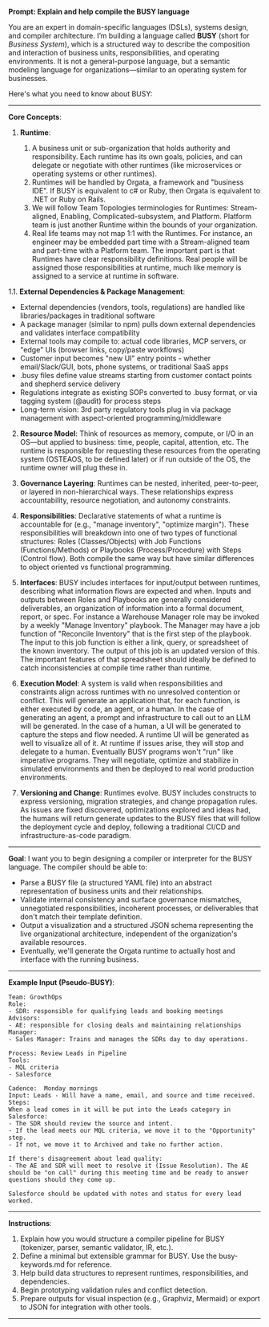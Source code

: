 **Prompt: Explain and help compile the BUSY language**

You are an expert in domain-specific languages (DSLs), systems design, and compiler architecture. I’m building a language called **BUSY** (short for *Business System*), which is a structured way to describe the composition and interaction of business units, responsibilities, and operating environments. It is not a general-purpose language, but a semantic modeling language for organizations—similar to an operating system for businesses.

Here's what you need to know about BUSY:

---

**Core Concepts**:

1. **Runtime**:

   1. A business unit or sub-organization that holds authority and responsibility. Each runtime has its own goals, policies, and can delegate or negotiate with other runtimes (like microservices or operating systems or other runtimes).
   2. Runtimes will be handled by Orgata, a framework and "business IDE". If BUSY is equivalent to c# or Ruby, then Orgata is equivalent to .NET or Ruby on Rails.
   3. We will follow Team Topologies terminologies for Runtimes: Stream-aligned, Enabling, Complicated-subsystem, and Platform. Platform team is just another Runtime within the bounds of your organization.
   4. Real life teams may not map 1:1 with the Runtimes. For instance, an engineer may be embedded part time with a Stream-aligned team and part-time with a Platform team. The important part is that Runtimes have clear responsibility definitions. Real people will be assigned those responsibilities at runtime, much like memory is assigned to a service at runtime in software.

1.1. **External Dependencies & Package Management**:
   - External dependencies (vendors, tools, regulations) are handled like libraries/packages in traditional software
   - A package manager (similar to npm) pulls down external dependencies and validates interface compatibility
   - External tools may compile to: actual code libraries, MCP servers, or "edge" UIs (browser links, copy/paste workflows)
   - Customer input becomes "new UI" entry points - whether email/Slack/GUI, bots, phone systems, or traditional SaaS apps
   - .busy files define value streams starting from customer contact points and shepherd service delivery
   - Regulations integrate as existing SOPs converted to .busy format, or via tagging system (@audit) for process steps
   - Long-term vision: 3rd party regulatory tools plug in via package management with aspect-oriented programming/middleware

2. **Resource Model**: Think of resources as memory, compute, or I/O in an OS—but applied to business: time, people, capital, attention, etc. The runtime is responsible for requesting these resources from the operating system (OSTEAOS, to be defined later) or if run outside of the OS, the runtime owner will plug these in.

3. **Governance Layering**: Runtimes can be nested, inherited, peer-to-peer, or layered in non-hierarchical ways. These relationships express accountability, resource negotiation, and autonomy constraints.

4. **Responsibilities**: Declarative statements of what a runtime is accountable for (e.g., "manage inventory", "optimize margin"). These responsibilities will breakdown into one of two types of functional structures: Roles (Classes/Objects) with Job Functions (Functions/Methods) or Playbooks (Process/Procedure) with Steps (Control flow). Both compile the same way but have similar differences to object oriented vs functional programming.

5. **Interfaces**: BUSY includes interfaces for input/output between runtimes, describing what information flows are expected and when. Inputs and outputs between Roles and Playbooks are generally considered deliverables, an organization of information into a formal document, report, or spec. For instance a Warehouse Manager role may be invoked by a weekly "Manage Inventory" playbook. The Manager may have a job function of "Reconcile Inventory" that is the first step of the playbook. The input to this job function is either a link, query, or spreadsheet of the known inventory. The output of this job is an updated version of this. The important features of that spreadsheet should ideally be defined to catch inconsistencies at compile time rather than runtime.

6. **Execution Model**:  A system is valid when responsibilities and constraints align across runtimes with no unresolved contention or conflict. This will generate an application that, for each function, is either executed by code, an agent, or a human. In the case of generating an agent, a prompt and infrastructure to call out to an LLM will be generated. In the case of a human, a UI will be generated to capture the steps and flow needed. A runtime UI will be generated as well to visualize all of it. At runtime if issues arise, they will stop and delegate to a human. Eventually BUSY programs won't "run" like imperative programs. They will negotiate, optimize and stabilize in simulated environments and then be deployed to real world production environments.

7. **Versioning and Change**: Runtimes evolve. BUSY includes constructs to express versioning, migration strategies, and change propagation rules. As issues are fixed discovered, optimizations explored and ideas had, the humans will return generate updates to the BUSY files that will follow the deployment cycle and deploy, following a traditional CI/CD and infrastructure-as-code paradigm.

---

**Goal**: I want you to begin designing a compiler or interpreter for the BUSY language. The compiler should be able to:

* Parse a BUSY file (a structured YAML file) into an abstract representation of business units and their relationships.
* Validate internal consistency and surface governance mismatches, unnegotiated responsibilities, incoherent processes, or deliverables that don't match their template definition.
* Output a visualization and a structured JSON schema representing the live organizational architecture, independent of the organization's available resources.
* Eventually, we'll generate the Orgata runtime to actually host and interface with the running business.

---

**Example Input (Pseudo-BUSY)**:

```busy
Team: GrowthOps
Role:
- SDR: responsible for qualifying leads and booking meetings
Advisors:
- AE: responsible for closing deals and maintaining relationships
Manager:
- Sales Manager: Trains and manages the SDRs day to day operations.

Process: Review Leads in Pipeline
Tools:
- MQL criteria
- Salesforce

Cadence:  Monday mornings
Input: Leads - Will have a name, email, and source and time received.
Steps:
When a lead comes in it will be put into the Leads category in Salesforce:
- The SDR should review the source and intent.
- If the lead meets our MQL criteria, we move it to the "Opportunity" step.
- If not, we move it to Archived and take no further action.

If there's disagreement about lead quality:
- The AE and SDR will meet to resolve it (Issue Resolution). The AE should be "on call" during this meeting time and be ready to answer questions should they come up.

Salesforce should be updated with notes and status for every lead worked.
```

---

**Instructions**:

1. Explain how you would structure a compiler pipeline for BUSY (tokenizer, parser, semantic validator, IR, etc.).
2. Define a minimal but extensible grammar for BUSY. Use the busy-keywords.md for reference.
3. Help build data structures to represent runtimes, responsibilities, and dependencies.
4. Begin prototyping validation rules and conflict detection.
5. Prepare outputs for visual inspection (e.g., Graphviz, Mermaid) or export to JSON for integration with other tools.

---
